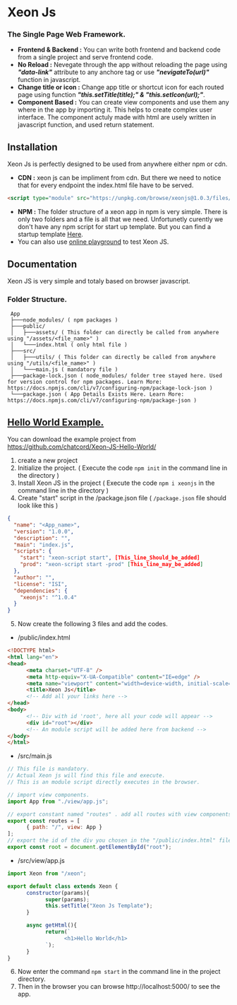 # Xeon Js
### The Single Page Web Framework.

* **Frontend & Backend :** You can write both frontend and backend code from a single project and serve frontend code.
* **No Reload :** Nevegate through the app without reloading the page using *__"data-link"__* attribute to any anchore tag or use *__"nevigateTo(url)"__* function in javascript.
* **Change title or icon :** Change app title or shortcut icon for each routed page using function *__"this.setTitle(title);" & "this.setIcon(url);"__*.
* **Component Based :** You can create view components and use them any where in the app by importing it. This helps to create complex user interface. The component actuly made with html are usely written in javascript function, and used return statement.

## Installation
Xeon Js is perfectly designed to be used from anywhere either npm or cdn.

* **CDN :** xeon js can be impliment from cdn. But there we need to notice that for every endpoint the index.html file have to be served.
```html
<script type="module" src="https://unpkg.com/browse/xeonjs@1.0.3/files/xeonjs-obfuscated.js" ></script>
```
* **NPM :** The folder structure of a xeon app in npm is very simple. There is only two folders and a file is all that we need. Unfortunetly curently we don't have any npm script for start up template. But you can find a startup template [Here](https://github.com/chatcord/XeonJS/template).
* You can also use [online playground](https://codepen.io/) to test Xeon JS.

## Documentation
Xeon JS is very simple and totaly based on browser javascript.

### Folder Structure.
```
 App
 ├───node_modules/ ( npm packages )
 ├───public/
 │   ├───assets/ ( This folder can directly be called from anywhere using "/assets/<file_name>" )
 │   └───index.html ( only html file )
 ├───src/
 │   ├───utils/ ( This folder can directly be called from anywhere using "/utils/<file_name>" )
 │   └───main.js ( mandatory file )
 ├───package-lock.json ( node_modules/ folder tree stayed here. Used for version control for npm packages. Learn More: https://docs.npmjs.com/cli/v7/configuring-npm/package-lock-json )
 └───package.json ( App Details Exists Here. Learn More: https://docs.npmjs.com/cli/v7/configuring-npm/package-json )
 ```
## [Hello World Example.](https://github.com/chatcord/Xeon-JS-Hello-World/)
You can download the example project from https://github.com/chatcord/Xeon-JS-Hello-World/
1. create a new project
2. Initialize the project. ( Execute the code ```npm init``` in the command line in the directory )
3. Install Xeon JS in the project ( Execute the code ```npm i xeonjs``` in the command line in the directory )
4. Create "start" script in the /package.json file ( ```/package.json``` file should look like this )
```json
{
  "name": "<App_name>",
  "version": "1.0.0",
  "description": "",
  "main": "index.js",
  "scripts": {
    "start": "xeon-script start", [This_line_Should_be_added]
    "prod": "xeon-script start -prod" [This_line_may_be_added]
  },
  "author": "",
  "license": "ISI",
  "dependencies": {
    "xeonjs": "^1.0.4"
  }
}
```
5. Now create the following 3 files and add the codes.

* /public/index.html
```html
<!DOCTYPE html>
<html lang="en">
<head>
      <meta charset="UTF-8" />
      <meta http-equiv="X-UA-Compatible" content="IE=edge" />
      <meta name="viewport" content="width=device-width, initial-scale=1.0" />
      <title>Xeon Js</title>
      <!-- Add all your links here -->
</head>
<body>
      <!-- Div with id 'root', here all your code will appear -->
      <div id="root"></div>
      <!-- An module script will be added here from backend -->
</body>
</html>
```
* /src/main.js
```js
// This file is mandatory.
// Actual Xeon js will find this file and execute.
// This is an module script directly executes in the browser.

// import view components.
import App from "./view/app.js";

// export constant named "routes" . add all routes with view components here.
export const routes = [
      { path: "/", view: App }
];
// export the id of the div you chosen in the "/public/index.html" file.
export const root = document.getElementById("root");
```
* /src/view/app.js
```js
import Xeon from "/xeon";

export default class extends Xeon {
      constructor(params){
            super(params);
            this.setTitle("Xeon Js Template");
      }

      async getHtml(){
            return(`
                  <h1>Hello World</h1>
            `);
      }
}
```
6. Now enter the command ```npm start``` in the command line in the project directory.
7. Then in the browser you can browse http://localhost:5000/ to see the app.













